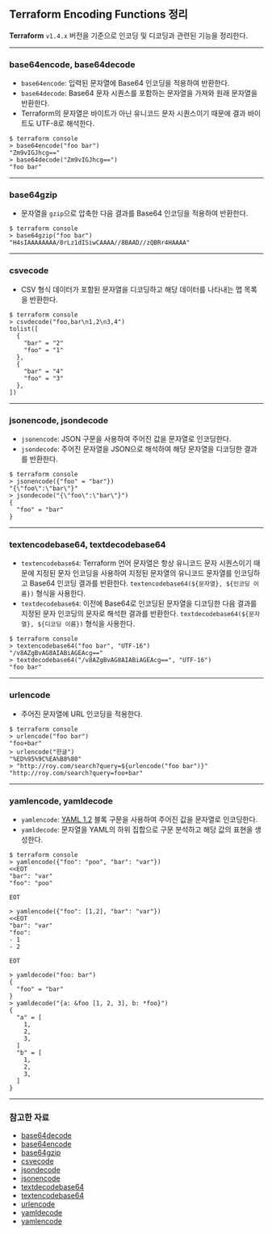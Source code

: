 ## Terraform Encoding Functions 정리

**Terraform** `v1.4.x` 버전을 기준으로 인코딩 및 디코딩과 관련된 기능을 정리한다.

---

### base64encode, base64decode

- `base64encode`: 입력된 문자열에 Base64 인코딩을 적용하여 반환한다.
- `base64decode`: Base64 문자 시퀀스를 포함하는 문자열을 가져와 원래 문자열을 반환한다.
- Terraform의 문자열은 바이트가 아닌 유니코드 문자 시퀀스이기 때문에 결과 바이트도 UTF-8로 해석한다.

```shell
$ terraform console
> base64encode("foo bar")
"Zm9vIGJhcg=="
> base64decode("Zm9vIGJhcg==")
"foo bar"
```

---

### base64gzip

- 문자열을 `gzip`으로 압축한 다음 결과를 Base64 인코딩을 적용하여 반환한다.

```shell
$ terraform console
> base64gzip("foo bar")
"H4sIAAAAAAAA/0rLz1dISiwCAAAA//8BAAD//zQBRr4HAAAA"
```

---

### csvecode

- CSV 형식 데이터가 포함된 문자열을 디코딩하고 해당 데이터를 나타내는 맵 목록을 반환한다.

```shell
$ terraform console
> csvdecode("foo,bar\n1,2\n3,4")
tolist([
  {
    "bar" = "2"
    "foo" = "1"
  },
  {
    "bar" = "4"
    "foo" = "3"
  },
])
```

---

### jsonencode, jsondecode

- `jsonencode`: JSON 구문을 사용하여 주어진 값을 문자열로 인코딩한다.
- `jsondecode`: 주어진 문자열을 JSON으로 해석하여 해당 문자열을 디코딩한 결과를 반환한다.

```shell
$ terraform console
> jsonencode({"foo" = "bar"})
"{\"foo\":\"bar\"}"
> jsondecode("{\"foo\":\"bar\"}")
{
  "foo" = "bar"
}
```

---

### textencodebase64, textdecodebase64

- `textencodebase64`: Terraform 언어 문자열은 항상 유니코드 문자 시퀀스이기 때문에 지정된 문자 인코딩을 사용하여 지정된 문자열의 유니코드 문자열를 인코딩하고 Base64 인코딩 결과를 반환한다.
  `textencodebase64(${문자열}, ${인코딩 이름})` 형식을 사용한다.
- `textdecodebase64`: 이전에 Base64로 인코딩된 문자열을 디코딩한 다음 결과를 지정된 문자 인코딩의 문자로 해석한 결과를 반환한다.
  `textdecodebase64(${문자열}, ${디코딩 이름})` 형식을 사용한다.

```shell
$ terraform console
> textencodebase64("foo bar", "UTF-16")
"/v8AZgBvAG8AIABiAGEAcg=="
> textdecodebase64("/v8AZgBvAG8AIABiAGEAcg==", "UTF-16")
"foo bar"
```

---

### urlencode

- 주어진 문자열에 URL 인코딩을 적용한다.

```shell
$ terraform console
> urlencode("foo bar")
"foo+bar"
> urlencode("한글")
"%ED%95%9C%EA%B8%80"
> "http://roy.com/search?query=${urlencode("foo bar")}"
"http://roy.com/search?query=foo+bar"
```

---

### yamlencode, yamldecode

- `yamlencode`: [YAML 1.2](https://yaml.org/spec/1.2/spec.html) 블록 구문을 사용하여 주어진 값을 문자열로 인코딩한다.
- `yamldecode`: 문자열을 YAML의 하위 집합으로 구문 분석하고 해당 값의 표현을 생성한다.

```shell
$ terraform console
> yamlencode({"foo": "poo", "bar": "var"})
<<EOT
"bar": "var"
"foo": "poo"

EOT

> yamlencode({"foo": [1,2], "bar": "var"})
<<EOT
"bar": "var"
"foo":
- 1
- 2

EOT

> yamldecode("foo: bar")
{
  "foo" = "bar"
}
> yamldecode("{a: &foo [1, 2, 3], b: *foo}")
{
  "a" = [
    1,
    2,
    3,
  ]
  "b" = [
    1,
    2,
    3,
  ]
}
```

---

### 참고한 자료

- [base64decode](https://developer.hashicorp.com/terraform/language/functions/base64decode)
- [base64encode](https://developer.hashicorp.com/terraform/language/functions/base64encode)
- [base64gzip](https://developer.hashicorp.com/terraform/language/functions/base64gzip)
- [csvecode](https://developer.hashicorp.com/terraform/language/functions/csvecode)
- [jsondecode](https://developer.hashicorp.com/terraform/language/functions/jsondecode)
- [jsonencode](https://developer.hashicorp.com/terraform/language/functions/jsonecode)
- [textdecodebase64](https://developer.hashicorp.com/terraform/language/functions/textdecodebase64)
- [textencodebase64](https://developer.hashicorp.com/terraform/language/functions/textencodebase64)
- [urlencode](https://developer.hashicorp.com/terraform/language/functions/urlencode)
- [yamldecode](https://developer.hashicorp.com/terraform/language/functions/yamldecode)
- [yamlencode](https://developer.hashicorp.com/terraform/language/functions/yamlencode)